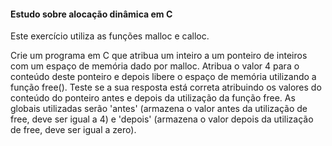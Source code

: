 #### Estudo sobre alocação dinâmica em C

Este exercício utiliza as funções malloc e calloc.

Crie um programa em C que atribua um inteiro a um ponteiro de inteiros com um espaço de memória dado por malloc.
Atribua o valor 4 para o conteúdo deste ponteiro e depois libere o espaço de memória utilizando a função free().
Teste se a sua resposta está correta atribuindo os valores do conteúdo do ponteiro antes e depois da utilização
da função free. As globais utilizadas serão 'antes' (armazena o valor antes da utilização de free, deve ser igual a 4)
e 'depois' (armazena o valor depois da utilização de free, deve ser igual a zero).
